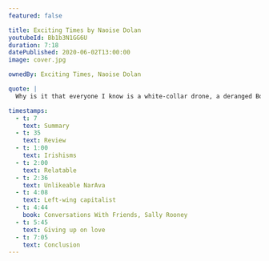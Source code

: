 ```yaml
---
featured: false

title: Exciting Times by Naoise Dolan
youtubeId: Bb1b3N1GG6U
duration: 7:18
datePublished: 2020-06-02T13:00:00
image: cover.jpg

ownedBy: Exciting Times, Naoise Dolan

quote: |
  Why is it that everyone I know is a white-collar drone, a deranged Bolshevik or in this case both

timestamps:
  - t: 7
    text: Summary
  - t: 35
    text: Review
  - t: 1:00
    text: Irishisms
  - t: 2:00
    text: Relatable
  - t: 2:36
    text: Unlikeable NarAva
  - t: 4:08
    text: Left-wing capitalist
  - t: 4:44
    book: Conversations With Friends, Sally Rooney
  - t: 5:45
    text: Giving up on love
  - t: 7:05
    text: Conclusion
---
```

